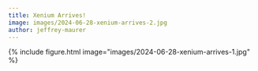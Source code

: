 ```yaml
---
title: Xenium Arrives!
image: images/2024-06-28-xenium-arrives-2.jpg
author: jeffrey-maurer
---
```


{%
  include figure.html
  image="images/2024-06-28-xenium-arrives-1.jpg"
%}